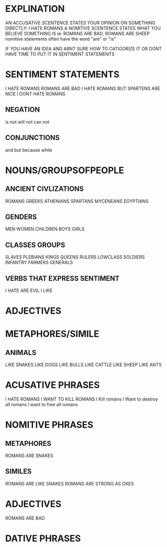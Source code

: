 
# EXPLINATION
AN ACCUSATIVE SCENTENCE STATES YOUR OPINION ON SOMETHING DIRECTLY: I HATE ROMANS
A NOMITIVE SCENTENCE STATES WHAT YOU BELIEVE SOMETHING IS ie: ROMANS ARE BAD, ROMANS ARE SHEEP
nomitive statements often have the word "are" or "is"

IF YOU HAVE AN IDEA AND ARNT SURE HOW TO CATIGORIZE IT OR DONT HAVE TIME TO PUT IT IN SENTIMENT STATEMENTS 

# SENTIMENT STATEMENTS

I HATE ROMANS 
ROMANS ARE BAD
I HATE ROMANS BUT SPARTENS ARE NICE 
I DONT HATE ROMANS

## NEGATION
is not 
will not 
can not

## CONJUNCTIONS
and 
but 
because 
while 




# NOUNS/GROUPSOFPEOPLE

## ANCIENT CIVLIZATIONS
ROMANS 
GREEKS 
ATHENIANS 
SPARTANS 
MYCENEANS
EGYPTIANS


## GENDERS
MEN 
WOMEN 
CHILDREN 
BOYS 
GIRLS 

## CLASSES GROUPS
SLAVES 
PLEBIANS 
KINGS 
QUEENS
RULERS 
LOWCLASS
SOLDIERS
INFANTRY
FARMERS
GENERALS




## VERBS THAT EXPRESS SENTIMENT
I HATE 
ARE EVIL
I LIKE 


# ADJECTIVES


# METAPHORES/SIMILE

## ANIMALS
LIKE SNAKES
LIKE DOGS
LIKE BULLS
LIKE CATTLE 
LIKE SHEEP
LIKE ANTS



# ACUSATIVE PHRASES
I HATE ROMANS 
I WANT TO KILL ROMANS
I Kill romans
I Want to destroy all romans 
I want to free all romans



# NOMITIVE PHRASES


## METAPHORES
ROMANS ARE SNAKES 

## SIMILES
ROMANS ARE LIKE SNAKES
ROMANS ARE STRONG AS OXES

# ADJECTIVES
ROMANS ARE BAD 


# DATIVE PHRASES 






